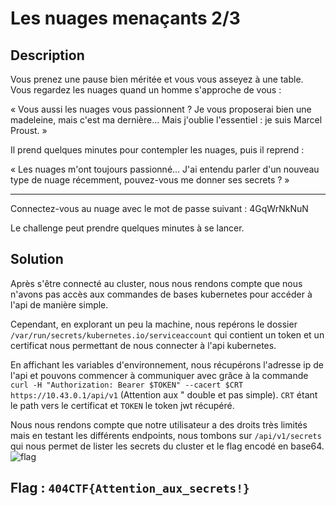 # Les nuages menaçants 2/3

## Description

Vous prenez une pause bien méritée et vous vous asseyez à une table. Vous regardez les nuages quand un homme s'approche de vous :

« Vous aussi les nuages vous passionnent ? Je vous proposerai bien une madeleine, mais c'est ma dernière... Mais j'oublie l'essentiel : je suis Marcel Proust. »

Il prend quelques minutes pour contempler les nuages, puis il reprend :

« Les nuages m'ont toujours passionné... J'ai entendu parler d'un nouveau type de nuage récemment, pouvez-vous me donner ses secrets ? »

---

Connectez-vous au nuage avec le mot de passe suivant : 4GqWrNkNuN

Le challenge peut prendre quelques minutes à se lancer.

## Solution

Après s'être connecté au cluster, nous nous rendons compte que nous n'avons pas accès aux commandes de bases kubernetes pour accéder à l'api de manière simple.

Cependant, en explorant un peu la machine, nous repérons le dossier `/var/run/secrets/kubernetes.io/serviceaccount` qui contient un token et un certificat nous permettant de nous connecter à l'api kubernetes.

En affichant les variables d'environnement, nous récupérons l'adresse ip de l'api et pouvons commencer à communiquer avec grâce à la commande `curl -H "Authorization: Bearer $TOKEN" --cacert $CRT https://10.43.0.1/api/v1` (Attention aux " double et pas simple). `CRT` étant le path vers le certificat et `TOKEN` le token jwt récupéré.

Nous nous rendons compte que notre utilisateur a des droits très limités mais en testant les différents endpoints, nous tombons sur `/api/v1/secrets` qui nous permet de lister les secrets du cluster et le flag encodé en base64.  
![flag](./flag.png)

## Flag : `404CTF{Attention_aux_secrets!}`

